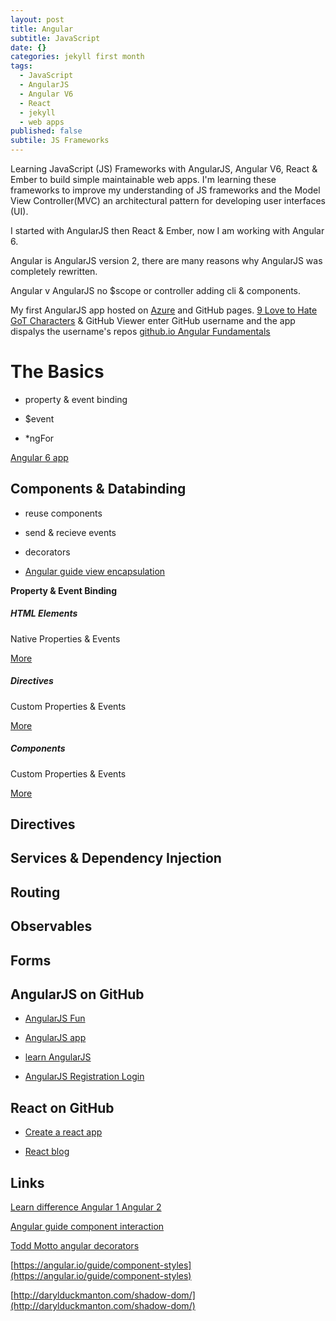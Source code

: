 ```yaml
---
layout: post
title: Angular
subtitle: JavaScript
date: {}
categories: jekyll first month
tags:
  - JavaScript
  - AngularJS
  - Angular V6
  - React
  - jekyll
  - web apps
published: false
subtile: JS Frameworks
---
```


Learning JavaScript (JS) Frameworks with AngularJS, Angular V6, React & Ember to build simple maintainable web apps. I'm learning these frameworks to improve my understanding of JS frameworks and the Model View Controller(MVC) an architectural pattern for developing user interfaces (UI).

I started with AngularJS then React & Ember, now I am working with Angular 6. 

Angular is AngularJS version 2, there are many reasons why AngularJS was completely rewritten.

Angular v AngularJS no $scope or controller adding cli & components.

My first AngularJS app hosted on [Azure](https://azure.microsoft.com/en-us/) and GitHub pages. [9 Love to Hate GoT Characters](http://stefcakeangular.azurewebsites.net/#/list) & GitHub Viewer enter GitHub username and the app dispalys the username's repos [github.io Angular Fundamentals]( http://thewhitefox.github.io/Angular-Fundamentals/#/main)

# The Basics

- property & event binding

- $event

- *ngFor

[Angular 6 app](https://github.com/theWhiteFox/third-angular6-app)

## Components & Databinding

- reuse components	

- send & recieve events 

- decorators    

- [Angular guide view encapsulation](https://angular.io/guide/component-styles#view-encapsulation)

<p class="text-center"><b>Property & Event Binding</b></p>
<div class="row mb-1 mt-4">
  <div class="col-sm-4">
    <div class="card text-center">
      <div class="card-body post">
        <h5 class="card-title darkslateblue">HTML Elements</h5>
        <div class="post-text-btn">
        <p class="card-text">Native Properties & Events</p>
        <a href="https://angular.io/guide/elements" class="btn btn-primary">More</a>
        </div>
      </div>
    </div>
  </div>
  <div class="col-sm-4">
    <div class="card text-center">
      <div class="card-body post">
        <h5 class="card-title mediumorchid">Directives</h5>
        <div class="post-text-btn">
        <p class="card-text">Custom Properties & Events</p>
        <a href="https://angular.io/guide/attribute-directives" class="btn btn-primary">More</a>
        </div>
      </div>
    </div>
  </div>
    <div class="col-sm-4">
    <div class="card text-center">
      <div class="card-body post">
        <h5 class="card-title seagreen">Components</h5>
        <div class="post-text-btn">
        <p class="card-text">Custom Properties & Events</p>
        <a href="https://angular.io/guide/architecture-components" class="btn btn-primary">More</a>
        </div>
      </div>
    </div>
  </div>
</div>

## Directives
  
## Services & Dependency Injection

## Routing

## Observables

## Forms


## AngularJS on GitHub

- [AngularJS Fun](https://github.com/theWhiteFox/AngularJS-Fun)

- [AngularJS app](https://github.com/theWhiteFox/angularjs-web-app)

- [learn AngularJS](https://github.com/theWhiteFox/learn-angularJS)

- [AngularJS Registration Login](https://github.com/theWhiteFox/angularjs-registration-login)

## React on GitHub

- [Create a react app](https://thewhitefox.github.io/create-react-app/)

- [React blog](https://github.com/theWhiteFox/reactjs-blog)

## Links

[Learn difference Angular 1 Angular 2](https://dzone.com/articles/learn-different-about-angular-1-angular-2-amp-angu)

[Angular guide component interaction](https://angular.io/guide/component-interaction)

[Todd Motto angular decorators](https://toddmotto.com/angular-decorators)

[https://angular.io/guide/component-styles](https://angular.io/guide/component-styles)

[http://darylduckmanton.com/shadow-dom/](http://darylduckmanton.com/shadow-dom/)
